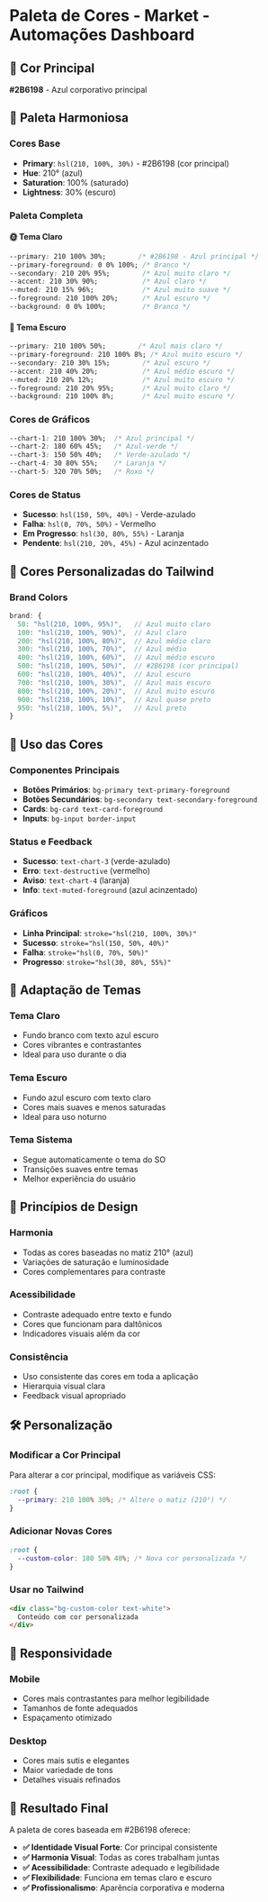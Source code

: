 # Paleta de Cores - Market - Automações Dashboard

## 🎨 Cor Principal

**#2B6198** - Azul corporativo principal

## 🎯 Paleta Harmoniosa

### Cores Base
- **Primary**: `hsl(210, 100%, 30%)` - #2B6198 (cor principal)
- **Hue**: 210° (azul)
- **Saturation**: 100% (saturado)
- **Lightness**: 30% (escuro)

### Paleta Completa

#### 🌞 Tema Claro
```css
--primary: 210 100% 30%;        /* #2B6198 - Azul principal */
--primary-foreground: 0 0% 100%; /* Branco */
--secondary: 210 20% 95%;        /* Azul muito claro */
--accent: 210 30% 90%;           /* Azul claro */
--muted: 210 15% 96%;            /* Azul muito suave */
--foreground: 210 100% 20%;      /* Azul escuro */
--background: 0 0% 100%;         /* Branco */
```

#### 🌙 Tema Escuro
```css
--primary: 210 100% 50%;        /* Azul mais claro */
--primary-foreground: 210 100% 8%; /* Azul muito escuro */
--secondary: 210 30% 15%;        /* Azul escuro */
--accent: 210 40% 20%;           /* Azul médio escuro */
--muted: 210 20% 12%;            /* Azul muito escuro */
--foreground: 210 20% 95%;       /* Azul muito claro */
--background: 210 100% 8%;       /* Azul muito escuro */
```

### Cores de Gráficos
```css
--chart-1: 210 100% 30%;  /* Azul principal */
--chart-2: 180 60% 45%;   /* Azul-verde */
--chart-3: 150 50% 40%;   /* Verde-azulado */
--chart-4: 30 80% 55%;    /* Laranja */
--chart-5: 320 70% 50%;   /* Roxo */
```

### Cores de Status
- **Sucesso**: `hsl(150, 50%, 40%)` - Verde-azulado
- **Falha**: `hsl(0, 70%, 50%)` - Vermelho
- **Em Progresso**: `hsl(30, 80%, 55%)` - Laranja
- **Pendente**: `hsl(210, 20%, 45%)` - Azul acinzentado

## 🎨 Cores Personalizadas do Tailwind

### Brand Colors
```javascript
brand: {
  50: "hsl(210, 100%, 95%)",   // Azul muito claro
  100: "hsl(210, 100%, 90%)",  // Azul claro
  200: "hsl(210, 100%, 80%)",  // Azul médio claro
  300: "hsl(210, 100%, 70%)",  // Azul médio
  400: "hsl(210, 100%, 60%)",  // Azul médio escuro
  500: "hsl(210, 100%, 50%)",  // #2B6198 (cor principal)
  600: "hsl(210, 100%, 40%)",  // Azul escuro
  700: "hsl(210, 100%, 30%)",  // Azul mais escuro
  800: "hsl(210, 100%, 20%)",  // Azul muito escuro
  900: "hsl(210, 100%, 10%)",  // Azul quase preto
  950: "hsl(210, 100%, 5%)",   // Azul preto
}
```

## 🎯 Uso das Cores

### Componentes Principais
- **Botões Primários**: `bg-primary text-primary-foreground`
- **Botões Secundários**: `bg-secondary text-secondary-foreground`
- **Cards**: `bg-card text-card-foreground`
- **Inputs**: `bg-input border-input`

### Status e Feedback
- **Sucesso**: `text-chart-3` (verde-azulado)
- **Erro**: `text-destructive` (vermelho)
- **Aviso**: `text-chart-4` (laranja)
- **Info**: `text-muted-foreground` (azul acinzentado)

### Gráficos
- **Linha Principal**: `stroke="hsl(210, 100%, 30%)"`
- **Sucesso**: `stroke="hsl(150, 50%, 40%)"`
- **Falha**: `stroke="hsl(0, 70%, 50%)"`
- **Progresso**: `stroke="hsl(30, 80%, 55%)"`

## 🔄 Adaptação de Temas

### Tema Claro
- Fundo branco com texto azul escuro
- Cores vibrantes e contrastantes
- Ideal para uso durante o dia

### Tema Escuro
- Fundo azul escuro com texto claro
- Cores mais suaves e menos saturadas
- Ideal para uso noturno

### Tema Sistema
- Segue automaticamente o tema do SO
- Transições suaves entre temas
- Melhor experiência do usuário

## 🎨 Princípios de Design

### Harmonia
- Todas as cores baseadas no matiz 210° (azul)
- Variações de saturação e luminosidade
- Cores complementares para contraste

### Acessibilidade
- Contraste adequado entre texto e fundo
- Cores que funcionam para daltônicos
- Indicadores visuais além da cor

### Consistência
- Uso consistente das cores em toda a aplicação
- Hierarquia visual clara
- Feedback visual apropriado

## 🛠️ Personalização

### Modificar a Cor Principal
Para alterar a cor principal, modifique as variáveis CSS:

```css
:root {
  --primary: 210 100% 30%; /* Altere o matiz (210°) */
}
```

### Adicionar Novas Cores
```css
:root {
  --custom-color: 180 50% 40%; /* Nova cor personalizada */
}
```

### Usar no Tailwind
```html
<div class="bg-custom-color text-white">
  Conteúdo com cor personalizada
</div>
```

## 📱 Responsividade

### Mobile
- Cores mais contrastantes para melhor legibilidade
- Tamanhos de fonte adequados
- Espaçamento otimizado

### Desktop
- Cores mais sutis e elegantes
- Maior variedade de tons
- Detalhes visuais refinados

## 🎯 Resultado Final

A paleta de cores baseada em #2B6198 oferece:

- **✅ Identidade Visual Forte**: Cor principal consistente
- **✅ Harmonia Visual**: Todas as cores trabalham juntas
- **✅ Acessibilidade**: Contraste adequado e legibilidade
- **✅ Flexibilidade**: Funciona em temas claro e escuro
- **✅ Profissionalismo**: Aparência corporativa e moderna
